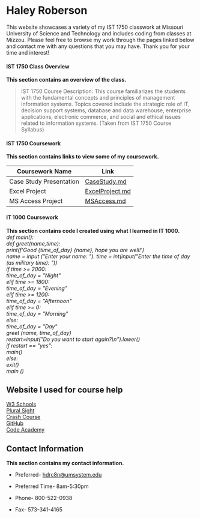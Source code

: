 # Haley Roberson
This website showcases a variety of my IST 1750 classwork at Missouri University of Science and Technology and includes coding from classes at Mizzou. Please feel free to browse my work through the pages linked below and contact me with any questions that you may have. Thank you for your time and interest!
  
#### IST 1750 Class Overview
**This section contains an overview of the class.**
> IST 1750 Course Description: This course familiarizes the students with the fundamental concepts and principles of management information systems. Topics covered include the strategic role of IT, decision support systems, database and data warehouse, enterprise applications, electronic commerce, and social and ethical issues related to information systems. (Taken from IST 1750 Course Syllabus)

#### IST 1750 Coursework
**This section contains links to view some of my coursework.**

| Coursework Name | Link |
| ------ | ------ |
| Case Study Presentation | [CaseStudy.md][CSP] |
| Excel Project | [ExcelProject.md][EP] |
| MS Access Project | [MSAccess.md][MSAP] |

#### IT 1000 Coursework
**This section contains code I created using what I learned in IT 1000.**  
*def main():  
def greet(name,time):  
print(f'Good {time_of_day} {name}, hope you are well!')  
name = input ("Enter your name: "). 
time = int(input("Enter the time of day (as military time): "))  
if time >= 2000:  
time_of_day = "Night"  
elif time >= 1800:  
time_of_day = "Evening"  
elif time >= 1200:  
time_of_day = "Afternoon"  
elif time >= 0:  
time_of_day = "Morning"  
else:  
time_of_day = "Day"  
greet (name, time_of_day)  
restart=input("Do you want to start again?\n").lower()  
if restart == "yes":  
main()  
else:  
exit()  
main ()*

## Website I used for course help
[W3 Schools](https://www.w3schools.com)  
[Plural Sight](https://www.pluralsight.com/pricing/free-trial)  
[Crash Course](https://www.youtube.com/user/crashcourse)  
[GitHub](https://github.com)  
[Code Academy](https://www.codecademy.com/subscriptions/proAnnualV4a_7trial/checkout?redirect_url=%2Fpro%2Fmembership)


## Contact Information
**This section contains my contact information.**
* Preferred- hdrc8n@umsystem.edu

* Preferred Time- 8am-5:30pm 

* Phone- 800-522-0938

* Fax- 573-341-4165

[//]: ()

   [CSP]: <CaseStudy.md>
   [EP]: <ExcelProject.md>
   [MSAP]: <MSAccess.md>
